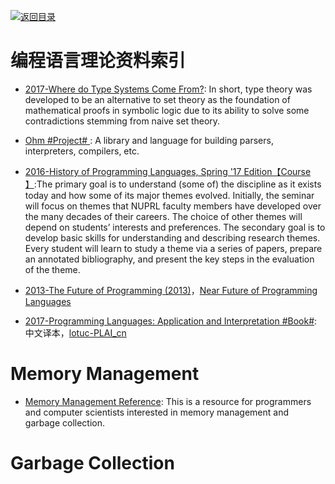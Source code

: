 [![返回目录](https://parg.co/UGo)](https://parg.co/b4z)

# 编程语言理论资料索引

* [2017-Where do Type Systems Come From?](http://blog.felipe.rs/2017/07/07/where-do-type-systems-come-from/): In short, type theory was developed to be an alternative to set theory as the foundation of mathematical proofs in symbolic logic due to its ability to solve some contradictions stemming from naive set theory.

* [Ohm #Project# ](https://github.com/harc/ohm): A library and language for building parsers, interpreters, compilers, etc.

* [2016-History of Programming Languages, Spring '17 Edition【Course 】](https://github.com/nuprl/hopl-s2017):The primary goal is to understand (some of) the discipline as it exists today and how some of its major themes evolved. Initially, the seminar will focus on themes that NUPRL faculty members have developed over the many decades of their careers. The choice of other themes will depend on students’ interests and preferences. The secondary goal is to develop basic skills for understanding and describing research themes. Every student will learn to study a theme via a series of papers, prepare an annotated bibliography, and present the key steps in the evaluation of the theme.

* [2013-The Future of Programming (2013)](http://worrydream.com/dbx/)，[Near Future of Programming Languages](http://dev.stephendiehl.com/nearfuture.pdf)

* [2017-Programming Languages: Application and Interpretation #Book#](http://cs.brown.edu/courses/cs173/2012/book/index.html): 中文译本，[lotuc-PLAI_cn](https://github.com/lotuc/PLAI-cn)

# Memory Management

* [Memory Management Reference](http://www.memorymanagement.org/index.html): This is a resource for programmers and computer scientists interested in memory management and garbage collection.

# Garbage Collection
